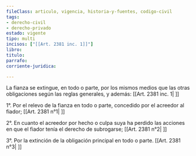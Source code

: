```yaml
---
fileClass: articulo, vigencia, historia-y-fuentes, codigo-civil
tags:
- derecho-civil
- derecho-privado
estado: vigente
tipo: multi
incisos: ["[[Art. 2381 inc. 1]]"]
libro:
titulo:
parrafo:
corriente-juridica:

---
```

La fianza se extingue, en todo o parte, por los mismos medios que las otras obligaciones según las reglas generales, y además: [[Art. 2381 inc. 1| ]]

1°. Por el relevo de la fianza en todo o parte, concedido por el acreedor al fiador; [[Art. 2381 n°1| ]]

2°. En cuanto el acreedor por hecho o culpa suya ha perdido las acciones en que el fiador tenía el derecho de subrogarse; [[Art. 2381 n°2| ]]

3°. Por la extinción de la obligación principal en todo o parte. [[Art. 2381 n°3| ]]